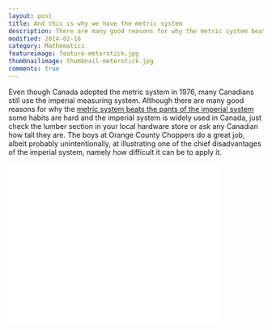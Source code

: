 ```yaml
---
layout: post  
title: And this is why we have the metric system  
description: There are many good reasons for why the metric system beats the pants of the imperial system.
modified: 2014-02-16
category: Mathematics
featureimage: feature-meterstick.jpg
thumbnailimage: thumbnail-meterstick.jpg
comments: true 
--- 
```

Even though Canada adopted the metric system in 1976, many Canadians still use the imperial measuring system. Although there are many good reasons for why the <a href="http://thinkmetric.org.uk/benefits.html">metric system beats the pants of the imperial system</a> some habits are hard and the imperial system is widely used in Canada, just check the lumber section in your local hardware store or ask any Canadian how tall they are. The boys at Orange County Choppers do a great job, albeit probably unintentionally, at illustrating one of the chief disadvantages of the imperial system, namely how difficult it can be to apply it.

<iframe width="420" height="315" src="//www.youtube.com/embed/pikrntjcbyw" frameborder="0" allowfullscreen></iframe>


